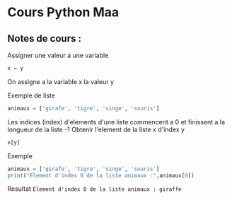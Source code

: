 # Cours Python Maa
## Notes de cours :
Assigner une valeur a une variable
```python
x = y
```
On assigne a la variable x la valeur y

Exemple de liste
```python
animaux = ['girafe', 'tigre', 'singe', 'souris']
```
Les indices (index) d'elements d'une liste commencent a 0 et finissent a la longueur de la liste -1
Obtenir l'element de la liste x d'index y
```python
x[y]
```
Exemple
```python
animaux = ['girafe', 'tigre', 'singe', 'souris']
print("Element d'index 0 de la liste animaux :",animaux[0])
```
Resultat `Element d'index 0 de la liste animaux : giraffe`
